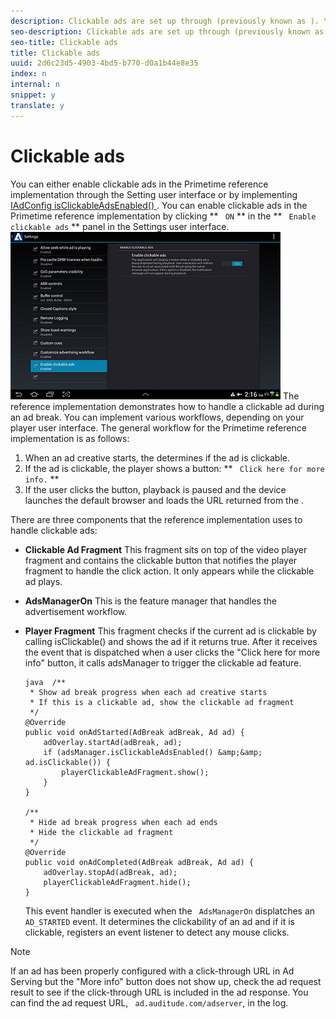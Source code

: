 ```yaml
---
description: Clickable ads are set up through (previously known as ). You set up the destination for your ad creatives through and then use the to get the external URL from the response.
seo-description: Clickable ads are set up through (previously known as ). You set up the destination for your ad creatives through and then use the to get the external URL from the response.
seo-title: Clickable ads
title: Clickable ads
uuid: 2d6c23d5-4903-4bd5-b770-d0a1b44e8e35
index: n
internal: n
snippet: y
translate: y
---
```


# Clickable ads

You can either enable clickable ads in the Primetime reference implementation through the Setting user interface or by implementing [ IAdConfig isClickableAdsEnabled() ](http://help.adobe.com/en_US/primetime/reference_implementation/android/javadoc/com/adobe/primetime/reference/config/IAdConfig.html). 
You can enable clickable ads in the Primetime reference implementation by clicking ** ` ON` ** in the ** ` Enable clickable ads` ** panel in the Settings user interface. 
<a id="fig_B638E8E7B60F468C92D1843A943F20CE"></a> ![](images/clickableads-configuration.jpg) 
The reference implementation demonstrates how to handle a clickable ad during an ad break.
You can implement various workflows, depending on your player user interface. The general workflow for the Primetime reference implementation is as follows: 
1. When an ad creative starts, the  determines if the ad is clickable.
1. If the ad is clickable, the player shows a button: ** ` Click here for more info.` **
1. If the user clicks the button, playback is paused and the device launches the default browser and loads the URL returned from the .

There are three components that the reference implementation uses to handle clickable ads:

* **Clickable Ad Fragment** This fragment sits on top of the video player fragment and contains the clickable button that notifies the player fragment to handle the click action. It only appears while the clickable ad plays.

* **AdsManagerOn** This is the feature manager that handles the advertisement workflow.

* **Player Fragment** This fragment checks if the current ad is clickable by calling isClickable() and shows the ad if it returns true. After it receives the event that is dispatched when a user clicks the "Click here for more info" button, it calls adsManager to trigger the clickable ad feature.

  ```
  java  /** 
   * Show ad break progress when each ad creative starts 
   * If this is a clickable ad, show the clickable ad fragment 
   */ 
  @Override 
  public void onAdStarted(AdBreak adBreak, Ad ad) { 
      adOverlay.startAd(adBreak, ad); 
      if (adsManager.isClickableAdsEnabled() &amp;&amp; ad.isClickable()) { 
          playerClickableAdFragment.show(); 
      } 
  } 
   
  /** 
   * Hide ad break progress when each ad ends 
   * Hide the clickable ad fragment 
   */ 
  @Override 
  public void onAdCompleted(AdBreak adBreak, Ad ad) { 
      adOverlay.stopAd(adBreak, ad); 
      playerClickableAdFragment.hide(); 
  } 
  
  ```
  This event handler is executed when the ` AdsManagerOn` displatches an ` AD_STARTED` event. It determines the clickability of an ad and if it is clickable, registers an event listener to detect any mouse clicks. 


>[!NOTE]
>
>If an ad has been properly configured with a click-through URL in Ad Serving but the "More info" button does not show up, check the ad request result to see if the click-through URL is included in the ad response. You can find the  ad request URL, ` ad.auditude.com/adserver`, in the log. 


